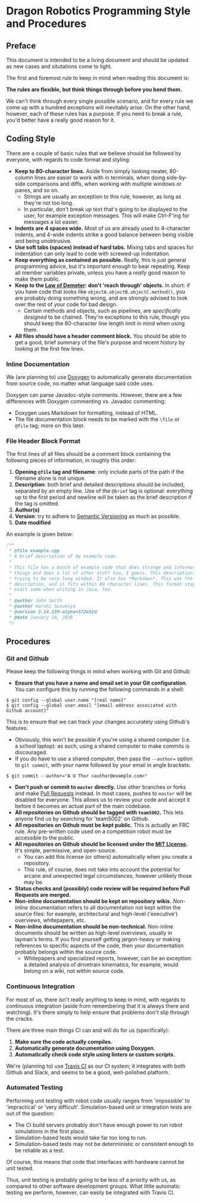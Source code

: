 # Dragon Robotics Programming Style and Procedures
## Preface
This document is intended to be a living document and should be updated as new
cases and situtations come to light.

The first and foremost rule to keep in mind when reading this document is:

**The rules are flexible, but think things through before you bend them.**

We can't think through every single possible scenario, and for every rule we
come up with a hundred exceptions will inevitably arise. On the other hand,
however, each of these rules has a purpose.
If you need to break a rule, you'd better have a really good reason for it.

## Coding Style
There are a couple of basic rules that we believe should be followed by everyone,
with regards to code format and styling:

* **Keep to 80-character lines.** Aside from simply looking neater, 80-column
lines are easier to work with in terminals, when doing side-by-side comparisons
and diffs, when working with multiple windows or panes, and so on.
  * Strings are usually an exception to this rule, however, as long as they're not
  too long.
  * In particular, don't break up text that's going to be displayed to the user,
  for example exception messages. This will make Ctrl-F'ing for messages a lot
  easier.
* **Indents are 4 spaces wide.** Most of us are already used to 4-character indents,
and 4-wide indents strike a good balance between being visible and being
unobtrusive.
* **Use soft tabs (spaces) instead of hard tabs.** Mixing tabs and spaces for
indentation can only lead to code with screwed-up indentation.
* **Keep everything as contained as possible.** Really, this is just general
programming advice, but it's important enough to bear repeating. Keep all member
variables private, unless you have a _really_ good reason to make them public.
* **Keep to the [Law of Demeter](https://en.wikipedia.org/wiki/Law_of_Demeter):
don't 'reach through' objects.**
In short: if you have code that looks like `objectA.objectB.objectC.method()`,
you are probably doing something wrong, and are strongly advised to look over
the rest of your code for bad design.
  * Certain methods and objects, such as pipelines, are _specifically designed_
to be chained. They're exceptions to this rule, though you should keep the
80-character line length limit in mind when using them.
* **All files should have a header comment block.** You should be able to get
a good, brief summary of the file's purpose and recent history by looking at
the first few lines.

### Inline Documentation
We (are planning to) use [Doxygen](https://www.stack.nl/~dimitri/doxygen/) to
automatically generate documentation from source code, no matter what language
said code uses.

Doxygen can parse Javadoc-style comments. However, there are a few differences
with Doxygen commenting vs. Javadoc commenting:
* Doxygen uses Markdown for formatting, instead of HTML.
* The file documentation block needs to be marked with the `\file` or `@file`
tag; more on this later.

### File Header Block Format
The first lines of all files should be a comment block containing the following
pieces of information, in roughly this order:
1. **Opening `@file` tag and filename**: only include parts of the path if the
filename alone is not unique.
2. **Description**: both brief and detailed descriptions should be included,
separated by an empty line. Use of the `@brief` tag is optional: everything
up to the first period and newline will be taken as the brief description if
the tag is omitted.
3. **Author(s)**
4. **Version**: try to adhere to [Semantic Versioning](http://semver.org) as
much as possible.
5. **Date modified**

An example is given below:
```c++
/**
 * @file example.cpp
 * A brief description of my example code.
 *
 * This file has a bunch of example code that does strange and informative
 * things and does a lot of other stuff too, I guess. This description is
 * trying to be very long winded. It also has *Markdown*. This was the detailed
 * description, and it fits within 80 character lines. This format stays the
 * exact same when writing in Java, too.
 *
 * @author John Smith
 * @author Haruhi Suzumiya
 * @version 3.14.159-alpha+572e52d
 * @date January 19, 2038
 */
```

## Procedures

### Git and Github
Please keep the following things in mind when working with Git and Github:
* **Ensure that you have a name and email set in your Git configuration**.
You can configure this by running the following commands in a shell:
```shell
$ git config --global user.name "[real name]"
$ git config --global user.email "[email address associated with Github account]"
```
This is to ensure that we can track your changes accurately using Github's
features.
  * Obviously, this won't be possible if you're using a shared computer (i.e. a
school laptop): as such, using a shared computer to make commits is discouraged.
  * If you do have to use a shared computer, then pass the `--author=` option to
`git commit`, with your name followed by your email in angle brackets:
```shell
$ git commit --author="A U Thor <author@example.com>"
```
* **Don't push or commit to `master` directly.** Use other branches or forks
and make [Pull Requests](https://help.github.com/articles/about-pull-requests/)
instead. In most cases, pushes to `master` will be disabled for everyone.
This allows us to review your code and accept it before it becomes an actual
part of the main codebase.
* **All repositories on Github should be tagged with `team5002`.**
This lets anyone find us by searching for 'team5002' on Github.
* **All repositories on Github must be kept public.** This is actually an
FRC rule. Any pre-written code used on a competition robot must be accessible
to the public.
* **All repositories on Github should be licensed under the
[MIT License](https://choosealicense.com/licenses/mit/).** It's simple,
permissive, and open-source.
  * You can add this license (or others) automatically when you create a
  repository.
  * This rule, of course, does not take into account the potential for arcane
  and unexpected legal circumstances, however unlikely those may be.
* **Status checks and (possibly) code review will be required before Pull
Requests are merged.**
* **Non-inline documentation should be kept on repository wikis.** _Non-inline_
documentation refers to all documentation not kept within the source files:
for example, architectural and high-level ('executive') overviews, whitepapers,
etc.
* **Non-inline documentation should be non-technical.** Non-inline documents
should be written as high-level overviews, usually in layman's terms. If you
find yourself getting jargon-heavy or making references to specific aspects
of the code, then your documentation probably belongs within the source code.
  * Whitepapers and specialized reports, however, can be an exception: a detailed
analysis of drivetrain kinematics, for example, would belong on a wiki, not
within source code.

### Continuous Integration
For most of us, there isn't really anything to keep in mind, with regards to
continuous integration (aside from remembering that it is always there and
watching). It's there simply to help ensure that problems don't slip through
the cracks.

There are three main things CI can and will do for us (specifically):
1. **Make sure the code actually compiles.**
2. **Automatically generate documentation using Doxygen.**
3. **Automatically check code style using linters or custom scripts.**

We're (planning to) use [Travis CI](https://travis-ci.org) as our CI system;
it integrates with both Github and Slack, and seems to be a good, well-polished
platform.

### Automated Testing
Performing unit testing with robot code usually ranges from 'impossible' to
'impractical' or 'very difficult'. Simulation-based unit or integration tests
are out of the question:
* The CI build servers probably don't have enough power to run robot
simulations in the first place.
* Simulation-based tests would take far too long to run.
* Simulation-based tests may not be deterministic or consistent enough to be
reliable as a test.

Of course, this means that code that interfaces with hardware cannot be unit
tested.

Thus, unit testing is probably going to be less of a priority with us, as
compared to other software development groups.
What little automatic testing we perform, however, can easily be integrated
with Travis CI.
